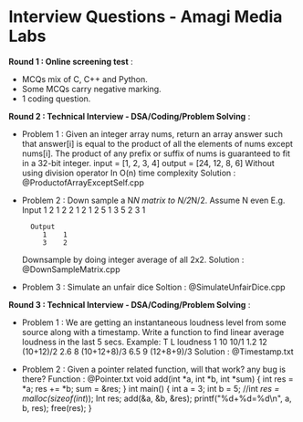 # Interview Questions - Amagi Media Labs


**Round 1 : Online screening test** :
- MCQs mix of C, C++ and Python.
- Some MCQs carry negative marking.
- 1 coding question.


**Round 2 : Technical Interview - DSA/Coding/Problem Solving** :
- Problem 1 : Given an integer array nums, return an array answer such that answer[i] is equal to the product of all the elements of nums except nums[i].
The product of any prefix or suffix of nums is guaranteed to fit in a 32-bit integer.
input = [1, 2, 3, 4]
output = [24, 12, 8, 6]
Without using division operator
In O(n) time complexity
Solution : @ProductofArrayExceptSelf.cpp

- Problem 2 : Down sample a N*N matrix to N/2*N/2. Assume N even
   E.g. Input
           1   2   1   2
           2   1   2   1
           2   5   1   3
           5   2   3   1
           
        Output
           1    1
           3    2
           
    Downsample by doing integer average of all 2x2.
Solution : @DownSampleMatrix.cpp

- Problem 3 : Simulate an unfair dice
Soltion : @SimulateUnfairDice.cpp


**Round 3 : Technical Interview - DSA/Coding/Problem Solving** :
- Problem 1 : We are getting an instantaneous loudness level from some source along with a timestamp. Write a function to find linear average loudness in the last  5 secs.
Example: 
T      L      loudness
1      10    10/1
1.2   12    (10+12)/2
2.6   8      (10+12+8)/3
6.5   9      (12+8+9)/3
Solution : @Timestamp.txt

- Problem 2 : Given a pointer related function, will that work? any bug is there?
Function : @Pointer.txt
void add(int *a, int *b, int *sum)
{
	int res = *a;
	res += *b;
	sum  = &res;
}
int main()
{
	int a = 3;
	int b = 5;
	//int *res = malloc(sizeof(int*));
            Int res;
	add(&a, &b, &res);
    	printf("%d+%d=%d\n", a, b, res);
    	free(res);
}


